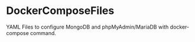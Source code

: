 # DockerComposeFiles
YAML Files to configure MongoDB and phpMyAdmin/MariaDB with docker-compose command.

